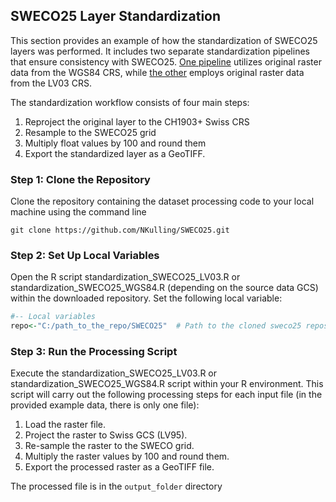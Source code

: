 ## SWECO25 Layer Standardization

This section provides an example of how the standardization of SWECO25 layers was performed. It includes two separate standardization pipelines that ensure consistency with SWECO25. [One pipeline](https://github.com/NKulling/SWECO25/blob/main/layer_standardization_example/standardization_SWECO25_WGS84.R) utilizes original raster data from the WGS84 CRS, while [the other](https://github.com/NKulling/SWECO25/blob/main/layer_standardization_example/standardization_SWECO25_LV03.R) employs original raster data from the LV03 CRS.

The standardization workflow consists of four main steps:

1) Reproject the original layer to the CH1903+ Swiss CRS 
2) Resample to the SWECO25 grid 
3) Multiply float values by 100 and round them
4) Export the standardized layer as a GeoTIFF.

### Step 1: Clone the Repository

Clone the repository containing the dataset processing code to your local machine using the command line

```console
git clone https://github.com/NKulling/SWECO25.git
```

### Step 2: Set Up Local Variables

Open the R script standardization_SWECO25_LV03.R or standardization_SWECO25_WGS84.R (depending on the source data GCS) within the downloaded repository. Set the following local variable:

```R
#-- Local variables
repo<-"C:/path_to_the_repo/SWECO25"  # Path to the cloned sweco25 repository
```

### Step 3: Run the Processing Script

Execute the standardization_SWECO25_LV03.R or standardization_SWECO25_WGS84.R script within your R environment. This script will carry out the following processing steps for each input file (in the provided example data, there is only one file):

1) Load the raster file.
2) Project the raster to Swiss GCS (LV95).
3) Re-sample the raster to the SWECO grid.
4) Multiply the raster values by 100 and round them.
5) Export the processed raster as a GeoTIFF file.

The processed file is in the `output_folder` directory
